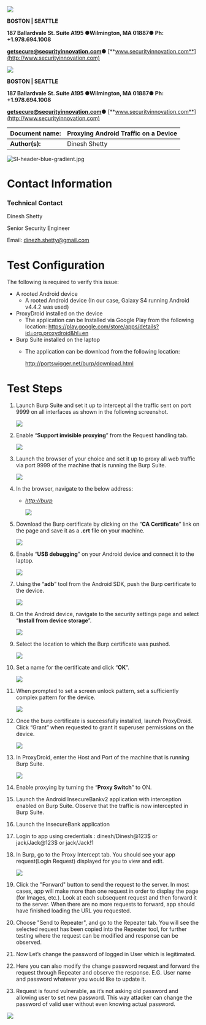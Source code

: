 ![](media/6bc9473b4b8bf246749f1ab20989c482.png)

**BOSTON \| SEATTLE**

**187 Ballardvale St. Suite A195 ●Wilmington, MA 01887● Ph: +1.978.694.1008**

[**getsecure@securityinnovation.com**](mailto:getsecure@securityinnovation.com)**●** [**www.securityinnovation.com**](http://www.securityinnovation.com)

![](media/6bc9473b4b8bf246749f1ab20989c482.png)

**BOSTON \| SEATTLE**

**187 Ballardvale St. Suite A195 ●Wilmington, MA 01887● Ph: +1.978.694.1008**

[**getsecure@securityinnovation.com**](mailto:getsecure@securityinnovation.com)**●** [**www.securityinnovation.com**](http://www.securityinnovation.com)

| **Document name:** | Proxying Android Traffic on a Device |
|--------------------|--------------------------------------|
| **Author(s):**     | Dinesh Shetty                        |

![SI-header-blue-gradient.jpg](media/2b36546d36cdcc725fb20382ec3c359e.jpeg)

# Contact Information

### Technical Contact

Dinesh Shetty

Senior Security Engineer

Email: [dinezh.shetty@gmail.com](mailto:dinezh.shetty@gmail.com)

# Test Configuration

The following is required to verify this issue:

-   A rooted Android device
    -   A rooted Android device (In our case, Galaxy S4 running Android v4.4.2 was used)
-   ProxyDroid installed on the device
    -   The application can be Installed via Google Play from the following location: <https://play.google.com/store/apps/details?id=org.proxydroid&hl=en>
-   Burp Suite installed on the laptop
    -   The application can be download from the following location:

        <http://portswigger.net/burp/download.html>

# Test Steps

1.  Launch Burp Suite and set it up to intercept all the traffic sent on port 9999 on all interfaces as shown in the following screenshot.

    ![](media/ab7a9f4f1e6b253fac71a88e1ca9cf03.png)

2.  Enable “**Support invisible proxying**” from the Request handling tab.

    ![](media/b77810768d704373ef0983c3df8af881.png)

3.  Launch the browser of your choice and set it up to proxy all web traffic via port 9999 of the machine that is running the Burp Suite.

    ![](media/15947d51fdefd13f075c14a4aecf2820.png)

4.  In the browser, navigate to the below address:
    -   [*http://burp*](http://burp/)

        ![](media/7b961e0ad9d45903752c84c960682707.png)

5.  Download the Burp certificate by clicking on the “**CA Certificate**” link on the page and save it as a **.crt** file on your machine.

    ![](media/e5af46516684eb429216bec82f09460e.png)

6.  Enable “**USB debugging**” on your Android device and connect it to the laptop.

    ![](media/bfe63c8a4cc05436c1f7483331e53133.png)

7.  Using the “**adb**” tool from the Android SDK, push the Burp certificate to the device.

    ![](media/967775f91c07eb42d30aa55cc8494fff.png)

8.  On the Android device, navigate to the security settings page and select “**Install from device storage**”.

    ![](media/233cd1a7a8108f741ab8df29acb174a4.png)

9.  Select the location to which the Burp certificate was pushed.

    ![](media/a13fa9cc27efbf43bab57aa415debd39.png)

10. Set a name for the certificate and click “**OK**”.

    ![](media/5b174dae312254984dd083c4af9bf144.png)

11. When prompted to set a screen unlock pattern, set a sufficiently complex pattern for the device.

    ![](media/bd45fe031290beb59e9b4638d79e2195.png)

12. Once the burp certificate is successfully installed, launch ProxyDroid. Click “Grant” when requested to grant it superuser permissions on the device.

    ![](media/20f2d76f9def4da0c98ddf20cfd2d755.png)

13. In ProxyDroid, enter the Host and Port of the machine that is running Burp Suite.

    ![](media/dc54daf0b9fe64b9b373a3cbf05781a7.png)

14. Enable proxying by turning the “**Proxy Switch**” to ON.
15. Launch the Android InsecureBankv2 application with interception enabled on Burp Suite. Observe that the traffic is now intercepted in Burp Suite.
16. Launch the InsecureBank application
17. Login to app using credentials : dinesh/Dinesh@123\$ or jack/Jack@123\$ or jack/Jack!1
18. In Burp, go to the Proxy Intercept tab. You should see your app request(Login Request) displayed for you to view and edit.

    ![](media/d26a024d06e21a209b26923f38f5337c.png)

19. Click the "Forward" button to send the request to the server. In most cases, app will make more than one request in order to display the page (for Images, etc.). Look at each subsequent request and then forward it to the server. When there are no more requests to forward, app should have finished loading the URL you requested.
20. Choose "Send to Repeater", and go to the Repeater tab. You will see the selected request has been copied into the Repeater tool, for further testing where the request can be modified and response can be observed.
21. Now Let’s change the password of logged in User which is legitimated.
22. Here you can also modify the change password request and forward the request through Repeater and observe the response. E.G. User name and password whatever you would like to update it.
1.  Request is found vulnerable, as it’s not asking old password and allowing user to set new password. This way attacker can change the password of valid user without even knowing actual password.

![](media/1539e81ed011cc09bf8e6bb772fb5530.png)
